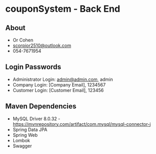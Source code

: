 ﻿# couponSystem - Back End

## About
* Or Cohen
* scorpior2510@outlook.com
* 054-7671954

## Login Passwords
* Administrator Login: admin@admin.com, admin
* Company Login: [Company Email], 1234567
* Customer Login: [Customer Email], 123456

## Maven Dependencies
* MySQL Driver 8.0.32 - https://mvnrepository.com/artifact/com.mysql/mysql-connector-j
* Spring Data JPA
* Spring Web
* Lombok
* Swagger
